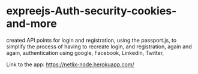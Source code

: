 # expreejs-Auth-security-cookies-and-more
created  API points for login and registration, using the passport.js, to simplify the process of having to recreate login, and registration, again and again, authentication using google, Facebook, Linkedin, Twitter,


Link to the app: https://netlix-node.herokuapp.com/
